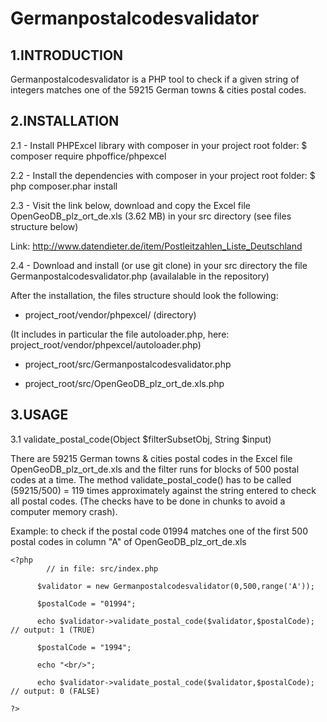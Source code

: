 # Germanpostalcodesvalidator

1.INTRODUCTION
---------------

Germanpostalcodesvalidator is a PHP tool to check if a given string of integers matches one of the 59215 German towns & cities postal codes.

2.INSTALLATION
---------------

2.1 -  Install PHPExcel library with composer in your project root folder: $ composer require phpoffice/phpexcel  

2.2 - Install the dependencies with composer in your project root folder: $ php composer.phar install

2.3 - Visit the link below, download and copy the Excel file OpenGeoDB_plz_ort_de.xls (3.62 MB) in your src directory (see files structure below)

Link: http://www.datendieter.de/item/Postleitzahlen_Liste_Deutschland

2.4 - Download and install (or use git clone) in your src directory the file Germanpostalcodesvalidator.php (availalable in the repository)

After the installation, the files structure should look the following:

 - project_root/vendor/phpexcel/  (directory)

(It includes in particular the file autoloader.php, here: project_root/vendor/phpexcel/autoloader.php) 

 - project_root/src/Germanpostalcodesvalidator.php

 - project_root/src/OpenGeoDB_plz_ort_de.xls.php

3.USAGE
--------

3.1 validate_postal_code(Object $filterSubsetObj, String $input)

There are 59215 German towns & cities postal codes in the Excel file OpenGeoDB_plz_ort_de.xls and the filter runs for blocks of 500 postal codes at a time. The method validate_postal_code() has to be called (59215/500) = 119 times approximately
against the string entered to check all postal codes. (The checks have to be done in chunks to avoid a computer memory crash).

Example: to check if the postal code 01994 matches one of the first 500 postal codes in column "A" of OpenGeoDB_plz_ort_de.xls

    <?php
	        // in file: src/index.php

          $validator = new Germanpostalcodesvalidator(0,500,range('A'));

          $postalCode = "01994"; 

          echo $validator->validate_postal_code($validator,$postalCode); // output: 1 (TRUE) 

          $postalCode = "1994";

          echo "<br/>";

          echo $validator->validate_postal_code($validator,$postalCode); // output: 0 (FALSE)

    ?>


